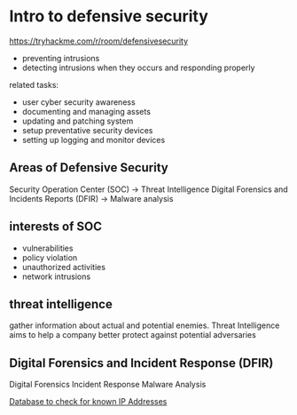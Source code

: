 Intro to defensive security
===
https://tryhackme.com/r/room/defensivesecurity

- preventing intrusions
- detecting intrusions when they occurs and responding properly

related tasks:
- user cyber security awareness
- documenting and managing assets
- updating and patching system
- setup preventative security devices
- setting up logging and monitor devices

Areas of Defensive Security
---
Security Operation Center (SOC) -> Threat Intelligence
Digital Forensics and Incidents Reports (DFIR) -> Malware analysis

interests of SOC
---
- vulnerabilities
- policy violation
- unauthorized activities
- network intrusions

threat intelligence
---
gather information about actual and potential enemies. 
Threat Intelligence aims to help a company better protect against potential adversaries

Digital Forensics and Incident Response (DFIR)
---
Digital Forensics
Incident Response
Malware Analysis

[Database to check for known IP Addresses](https://www.abuseipdb.com/)